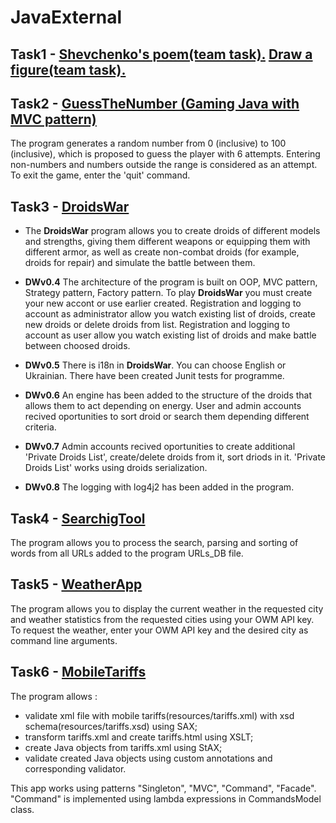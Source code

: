 # JavaExternal

## Task1 - [Shevchenko's poem(team task).](https://github.com/ShulzhenkoA/JavaExternal_team_tasks/tree/master/tasks/poem) [Draw a figure(team task).](https://github.com/ShulzhenkoA/JavaExternal_team_tasks/tree/master/tasks/geometrical.figures/src/com/java/external)


## Task2 - [GuessTheNumber (Gaming Java with MVC pattern)](https://github.com/ShulzhenkoA/JavaExternal/tree/master/JavaGaming/src/com/javaextetnal_shulzhenko/gaming/GuessTheNumber)
The program generates a random number from 0 (inclusive) to 100 (inclusive), which is proposed to guess the player with 6 attempts. Entering non-numbers and numbers outside the range is considered as an attempt. To exit the game, enter the 'quit' command.


## Task3 - [DroidsWar](https://github.com/ShulzhenkoA/JavaExternal/tree/master/DroidsWar)
* The **DroidsWar** program allows you to create droids of different models and strengths, giving them different weapons or equipping them with different armor, as well as create non-combat droids (for example, droids for repair) and simulate the battle between them. 

* **DWv0.4** The architecture of the program is built on OOP, MVC pattern, Strategy pattern, Factory pattern. To play **DroidsWar** you must create your new accont or use earlier created. Registration and logging to account as administrator allow you watch existing list of droids, create new droids or delete droids from list. Registration and logging to account as user allow you watch existing list of droids and make battle between choosed droids.

* **DWv0.5** There is i18n in **DroidsWar**. You can choose English or Ukrainian. There have been created Junit tests for programme.


* **DWv0.6** An engine has been added to the structure of the droids that allows them to act depending on energy. User and admin accounts recived oportunities to sort droid or search them depending different criteria. 

* **DWv0.7** Admin accounts recived oportunities to create additional 'Private Droids List', create/delete droids from it, sort driods in it. 'Private Droids List' works using droids serialization.

* **DWv0.8** The logging with log4j2 has been added in the program.  


## Task4 - [SearchigTool](https://github.com/ShulzhenkoA/JavaExternal/tree/master/SearchingTool)
The program allows you to process the search, parsing and sorting of words from all URLs added to the program URLs_DB file.


## Task5 - [WeatherApp](https://github.com/ShulzhenkoA/JavaExternal/tree/master/WeatherApp/)
The program allows you to display the current weather in the requested city and weather statistics from the requested cities using your OWM API key. To request the weather, enter your OWM API key and the desired city as command line arguments.

## Task6 - [MobileTariffs](https://github.com/ShulzhenkoA/JavaExternal/tree/master/MobileTariffs/)
The program allows :
 - validate xml file with mobile tariffs(resources/tariffs.xml) with xsd schema(resources/tariffs.xsd) using SAX;
 - transform tariffs.xml and create tariffs.html using XSLT;
 - create Java objects from tariffs.xml using StAX;
 - validate created Java objects using custom annotations and corresponding validator.
 
This app works using patterns "Singleton", "MVC", "Command", "Facade". "Command" is implemented using lambda expressions in CommandsModel class. 
